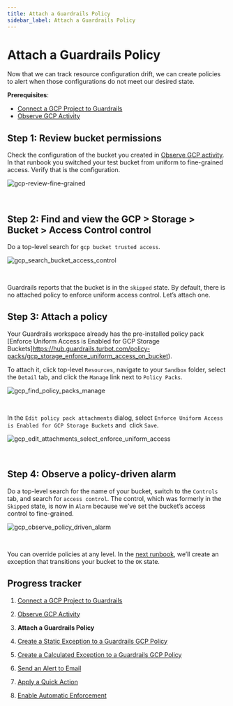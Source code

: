 ```yaml
---
title: Attach a Guardrails Policy
sidebar_label: Attach a Guardrails Policy
---
```


# Attach a Guardrails Policy

Now that we can track resource configuration drift, we can create policies to alert when those configurations do not meet our desired state.

**Prerequisites**:

- [Connect a GCP Project to Guardrails](/guardrails/docs/getting-started/getting-started-gcp/connect-a-project/)
- [Observe GCP Activity](/guardrails/docs/getting-started/getting-started-gcp/observe-gcp-activity/)


## Step 1: Review bucket permissions

Check the configuration of the bucket you created in [Observe GCP activity](/guardrails/docs/getting-started/getting-started-gcp/observe-gcp-activity). In that runbook you switched your test bucket from uniform to fine-grained access. Verify that is the configuration.
<p><img alt="gcp-review-fine-grained" src="/images/docs/guardrails/getting-started/getting-started-gcp/attach-a-policy/gcp-review-fine-grained.png"/></p><br/>

## Step 2: Find and view the GCP > Storage > Bucket > Access Control control

Do a top-level search for `gcp bucket trusted access`.
<p><img alt="gcp_search_bucket_access_control" src="/images/docs/guardrails/getting-started/getting-started-gcp/attach-a-policy/gcp-search-bucket-access-control.png"/></p><br/>

Guardrails reports that the bucket is in the `skipped` state. By default, there is no attached policy to enforce uniform access control. Let’s attach one.

## Step 3: Attach a policy

Your Guardrails workspace already has the pre-installed policy pack [Enforce Uniform Access is Enabled for GCP Storage Buckets]https://hub.guardrails.turbot.com/policy-packs/gcp_storage_enforce_uniform_access_on_bucket).

To attach it, click top-level `Resources`, navigate to your `Sandbox` folder, select the `Detail` tab, and click the `Manage` link next to `Policy Packs`.
<p><img alt="gcp_find_policy_packs_manage" src="/images/docs/guardrails/getting-started/getting-started-gcp/attach-a-policy/gcp-find-policy-packs-manage.png"/></p><br/>

In the `Edit policy pack attachments` dialog, select `Enforce Uniform Access is Enabled for GCP Storage Buckets` and  click `Save`.
<p><img alt="gcp_edit_attachments_select_enforce_uniform_access" src="/images/docs/guardrails/getting-started/getting-started-gcp/attach-a-policy/gcp-edit-attachments-select-enforce-uniform-access.png"/></p><br/>



## Step 4: Observe a policy-driven alarm

Do a top-level search for the name of your bucket, switch to the `Controls` tab, and search for `access control`. The control, which was formerly in the `Skipped` state, is now in `Alarm` because we’ve set the bucket’s access control to fine-grained.
<p><img alt="gcp_observe_policy_driven_alarm" src="/images/docs/guardrails/getting-started/getting-started-gcp/attach-a-policy/gcp-observe-policy-driven-alarm.png"/></p><br/>

You can override policies at any level. In the [next runbook](/guardrails/docs/getting-started/getting-started-gcp/create-static-exception), we’ll create an exception that transitions your bucket to the `OK` state.


## Progress tracker

1. [Connect a GCP Project to Guardrails](/guardrails/docs/getting-started/getting-started-gcp/connect-a-project/)

2. [Observe GCP Activity](/guardrails/docs/getting-started/getting-started-gcp/observe-gcp-activity/)

3. **Attach a Guardrails Policy**

4. [Create a Static Exception to a Guardrails GCP Policy](/guardrails/docs/getting-started/getting-started-gcp/create-static-exception/)

5. [Create a Calculated Exception to a Guardrails GCP Policy](/guardrails/docs/getting-started/getting-started-gcp/create-calculated-exception/)

6. [Send an Alert to Email](/guardrails/docs/getting-started/getting-started-gcp/send-alert-to-email/)

7. [Apply a Quick Action](/guardrails/docs/getting-started/getting-started-gcp/apply-quick-action/)

8. [Enable Automatic Enforcement](/guardrails/docs/getting-started/getting-started-gcp/enable-enforcement/)
